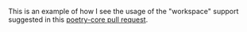 This is an example of how I see the usage of the "workspace" support suggested
in this [poetry-core pull request](https://github.com/python-poetry/poetry-core/pull/273).
